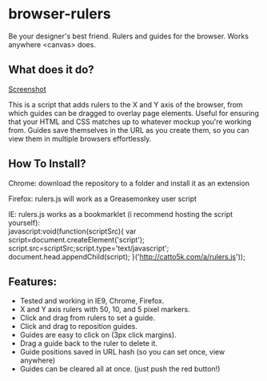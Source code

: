 browser-rulers
==============
Be your designer&#39;s best friend.  Rulers and guides for the browser.  Works anywhere &lt;canvas&gt; does.

What does it do?
----------------
[Screenshot](http://i.imgur.com/7ozfe.jpg)

This is a script that adds rulers to the X and Y axis of the browser, from which guides can be dragged to overlay page elements.  Useful for ensuring that your HTML and CSS matches up to whatever mockup you're working from.  Guides save themselves in the URL as you create them, so you can view them in multiple browsers effortlessly.

How To Install?
---------------
Chrome: download the repository to a folder and install it as an extension

Firefox: rulers.js will work as a Greasemonkey user script

IE:  rulers.js works as a bookmarklet (i recommend hosting the script yourself):  
    javascript:void(function(scriptSrc){
        var script=document.createElement('script');
        script.src=scriptSrc;script.type='text/javascript';
        document.head.appendChild(script);
    }('http://catto5k.com/a/rulers.js'));

Features:
---------
- Tested and working in IE9, Chrome, Firefox.
- X and Y axis rulers with 50, 10, and 5 pixel markers.
- Click and drag from rulers to set a guide.
- Click and drag to reposition guides.
- Guides are easy to click on (3px click margins).
- Drag a guide back to the ruler to delete it.
- Guide positions saved in URL hash (so you can set once, view anywhere)
- Guides can be cleared all at once. (just push the red button!)
